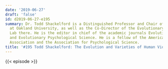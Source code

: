 ```yaml
---
date: '2019-06-27'
draft: 'false'
id: d2019-06-27-e195
summary: Dr. Todd Shackelford is a Distinguished Professor and Chair of Psychology
  at Oakland University, as well as the Co-Director of the Evolutionary Psychology
  Lab there. He is the editor in chief of the academic journals Evolutionary Psychology
  and Evolutionary Psychological Science. He is a fellow of the American Psychological
  Association and the Association for Psychological Science.
title: '#195 Todd Shackelford: The Evolution and Varieties of Human Violence'
---
```

{{< episode >}}
